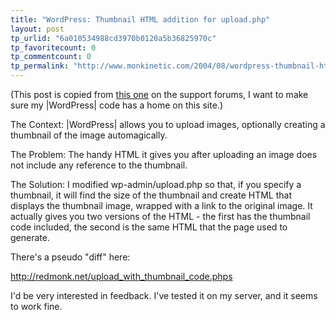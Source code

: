 ```yaml
---
title: "WordPress: Thumbnail HTML addition for upload.php"
layout: post
tp_urlid: "6a010534988cd3970b0120a5b36825970c"
tp_favoritecount: 0
tp_commentcount: 0
tp_permalink: "http://www.monkinetic.com/2004/08/wordpress-thumbnail-html-addition-for-uploadphp.html"
---
```

(This post is copied from <a href="http://wordpress.org/support/10/5325">this one</a> on the support forums, I want to make sure my |WordPress| code has a home on this site.)

The Context: |WordPress| allows you to upload images, optionally creating a thumbnail of the image automagically.

The Problem: The handy HTML it gives you after uploading an image does not include any reference to the thumbnail.

The Solution: I modified wp-admin/upload.php so that, if you specify a thumbnail, it will find the size of the thumbnail and create HTML that displays the thumbnail image, wrapped with a link to the original image. It actually gives you two versions of the HTML - the first has the thumbnail code included, the second is the same HTML that the page used to generate.

There&#39;s a pseudo &quot;diff&quot; here:

http://redmonk.net/upload_with_thumbnail_code.phps

I&#39;d be very interested in feedback. I&#39;ve tested it on my server, and it seems to work fine.
